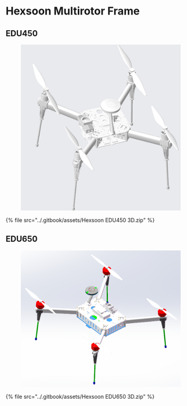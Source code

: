 # Hexsoon Multirotor Frame

## EDU450

<figure><img src="../.gitbook/assets/EDU450 3D.jpg" alt=""><figcaption></figcaption></figure>

{% file src="../.gitbook/assets/Hexsoon EDU450 3D.zip" %}

## EDU650

<figure><img src="../.gitbook/assets/EDU650.png" alt=""><figcaption></figcaption></figure>

{% file src="../.gitbook/assets/Hexsoon EDU650 3D.zip" %}
